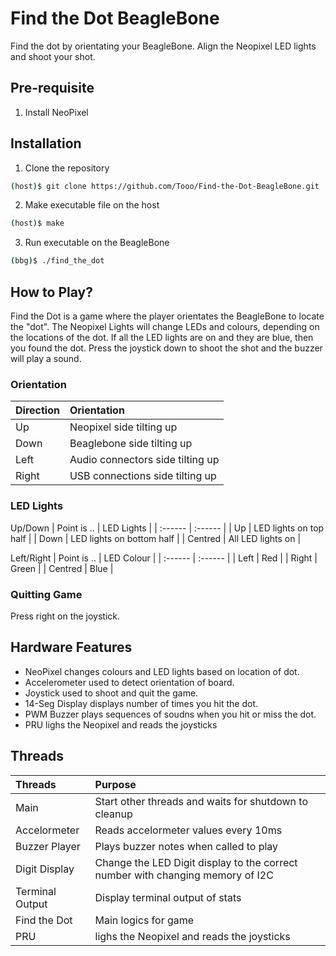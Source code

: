 # Find the Dot BeagleBone
Find the dot by orientating your BeagleBone.
Align the Neopixel LED lights and shoot your shot.

## Pre-requisite
1. Install NeoPixel

## Installation
1. Clone the repository
```bash
(host)$ git clone https://github.com/Tooo/Find-the-Dot-BeagleBone.git
```

2. Make executable file on the host
```bash
(host)$ make
```

3. Run executable on the BeagleBone
```bash
(bbg)$ ./find_the_dot
```

## How to Play?
Find the Dot is a game where the player orientates the BeagleBone to locate the "dot". 
The Neopixel Lights will change LEDs and colours, depending on the locations of the dot.
If all the LED lights are on and they are blue, then you found the dot.
Press the joystick down to shoot the shot and the buzzer will play a sound.

### Orientation
| Direction | Orientation |
| :------ | :------ |
| Up | Neopixel side tilting up |
| Down | Beaglebone side tilting up |
| Left | Audio connectors side tilting up |
| Right | USB connections side tilting up |

### LED Lights
Up/Down
| Point is .. | LED Lights | 
| :------ | :------ |
| Up | LED lights on top half |
| Down | LED lights on bottom half |
| Centred | All LED lights on |

Left/Right
| Point is .. | LED Colour | 
| :------ | :------ |
| Left | Red |
| Right | Green |
| Centred | Blue |

### Quitting Game
Press right on the joystick.

## Hardware Features
- NeoPixel changes colours and LED lights based on location of dot.
- Accelerometer used to detect orientation of board.
- Joystick used to shoot and quit the game.
- 14-Seg Display displays number of times you hit the dot.
- PWM Buzzer plays sequences of soudns when you hit or miss the dot.
- PRU lighs the Neopixel and reads the joysticks

## Threads
| Threads | Purpose | 
| :------ | :------ |
| Main | Start other threads and waits for shutdown to cleanup |
| Accelormeter | Reads accelormeter values every 10ms |
| Buzzer Player | Plays buzzer notes when called to play |
| Digit Display | Change the LED Digit display to the correct number with changing memory of I2C |
| Terminal Output | Display terminal output of stats |
| Find the Dot | Main logics for game |
| PRU | lighs the Neopixel and reads the joysticks |

